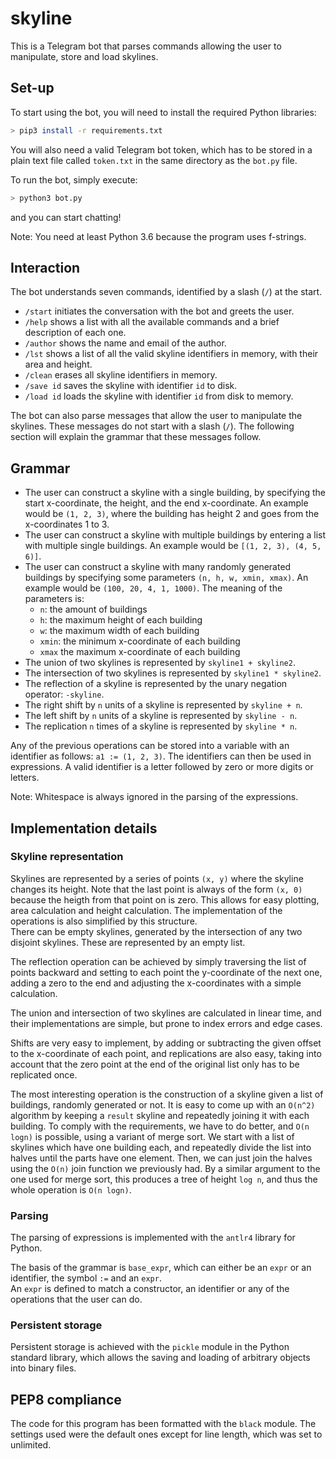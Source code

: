 # skyline

This is a Telegram bot that parses commands allowing the user to manipulate, store and load skylines.

## Set-up

To start using the bot, you will need to install the required Python libraries:

```bash
> pip3 install -r requirements.txt
```

You will also need a valid Telegram bot token, which has to be stored in a plain text file called `token.txt` in the same directory as the `bot.py` file.

To run the bot, simply execute:

```bash
> python3 bot.py
```

and you can start chatting!

Note: You need at least Python 3.6 because the program uses f-strings.

## Interaction

The bot understands seven commands, identified by a slash (`/`) at the start.

* `/start` initiates the conversation with the bot and greets the user.
* `/help` shows a list with all the available commands and a brief description of each one.
* `/author` shows the name and email of the author.
* `/lst` shows a list of all the valid skyline identifiers in memory, with their area and height.
* `/clean` erases all skyline identifiers in memory.
* `/save id` saves the skyline with identifier `id` to disk.
* `/load id` loads the skyline with identifier `id` from disk to memory.

The bot can also parse messages that allow the user to manipulate the skylines. These messages do not start with a slash (`/`). The following section will explain the grammar that these messages follow.

## Grammar

* The user can construct a skyline with a single building, by specifying the start x-coordinate, the height, and the end x-coordinate. An example would be `(1, 2, 3)`, where the building has height 2 and goes from the x-coordinates 1 to 3.
* The user can construct a skyline with multiple buildings by entering a list with multiple single buildings. An example would be `[(1, 2, 3), (4, 5, 6)]`.
* The user can construct a skyline with many randomly generated buildings by specifying some parameters `(n, h, w, xmin, xmax)`. An example would be `(100, 20, 4, 1, 1000)`. The meaning of the parameters is:
  * `n`: the amount of buildings
  * `h`: the maximum height of each building
  * `w`: the maximum width of each building
  * `xmin`: the minimum x-coordinate of each building
  * `xmax` the maximum x-coordinate of each building
* The union of two skylines is represented by `skyline1 + skyline2`.
* The intersection of two skylines is represented by `skyline1 * skyline2`.
* The reflection of a skyline is represented by the unary negation operator: `-skyline`.
* The right shift by `n` units of a skyline is represented by `skyline + n`.
* The left shift by `n` units of a skyline is represented by `skyline - n`.
* The replication `n` times of a skyline is represented by `skyline * n`.

Any of the previous operations can be stored into a variable with an identifier as follows: `a1 := (1, 2, 3)`. The identifiers can then be used in expressions. A valid identifier is a letter followed by zero or more digits or letters.

Note: Whitespace is always ignored in the parsing of the expressions.

## Implementation details

### Skyline representation

Skylines are represented by a series of points `(x, y)` where the skyline changes its height. Note that the last point is always of the form `(x, 0)` because the heigth from that point on is zero. This allows for easy plotting, area calculation and height calculation. The implementation of the operations is also simplified by this structure.  
There can be empty skylines, generated by the intersection of any two disjoint skylines. These are represented by an empty list.

The reflection operation can be achieved by simply traversing the list of points backward and setting to each point the y-coordinate of the next one, adding a zero to the end and adjusting the x-coordinates with a simple calculation.

The union and intersection of two skylines are calculated in linear time, and their implementations are simple, but prone to index errors and edge cases. 

Shifts are very easy to implement, by adding or subtracting the given offset to the x-coordinate of each point, and replications are also easy, taking into account that the zero point at the end of the original list only has to be replicated once.

The most interesting operation is the construction of a skyline given a list of buildings, randomly generated or not. It is easy to come up with an `O(n^2)` algorithm by keeping a `result` skyline and repeatedly joining it with each building. To comply with the requirements, we have to do better, and `O(n logn)` is possible, using a variant of merge sort. We start with a list of skylines which have one building each, and repeatedly divide the list into halves until the parts have one element. Then, we can just join the halves using the `O(n)` join function we previously had. By a similar argument to the one used for merge sort, this produces a tree of height `log n`, and thus the whole operation is `O(n logn)`.

### Parsing

The parsing of expressions is implemented with the `antlr4` library for Python. 

The basis of the grammar is `base_expr`, which can either be an `expr` or an identifier, the symbol `:=` and an `expr`.  
An `expr` is defined to match a constructor, an identifier or any of the operations that the user can do.

### Persistent storage

Persistent storage is achieved with the `pickle` module in the Python standard library, which allows the saving and loading of arbitrary objects into binary files.

## PEP8 compliance

The code for this program has been formatted with the `black` module. The settings used were the default ones except for line length, which was set to unlimited.
